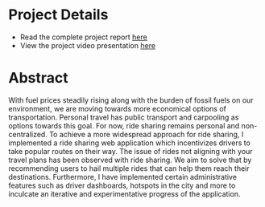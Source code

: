 # Project Details
* Read the complete project report [here](https://drive.google.com/file/d/1IV-6y123-gQ2x4QX_Pbu65yxqldnUWLQ/view?usp=share_link/)
* View the project video presentation [here](https://drive.google.com/file/d/1-4o1YN6ECCsIWmJIdgpgo_zxZURj09Rt/view/)

# Abstract

With fuel prices steadily rising along with the burden of fossil fuels on our environment, we are moving towards more economical options of transportation. Personal travel has public transport and carpooling as options towards this goal. For now, ride sharing remains personal and non-centralized. To achieve a more widespread approach for ride sharing, I implemented a ride sharing web application which incentivizes drivers to take popular routes on their way.
The issue of rides not aligning with your travel plans has been observed with ride sharing. We aim to solve that by recommending users to hail multiple rides that can help them reach their destinations. Furthermore, I have implemented certain administrative features such as driver dashboards, hotspots in the city and more to inculcate an iterative and experimentative progress of the application.
